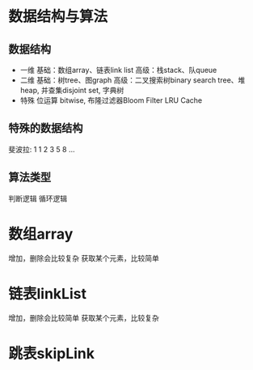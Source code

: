 # 数据结构与算法

## 数据结构
- 一维
基础：数组array、链表link list
高级：栈stack、队queue
- 二维
基础：树tree、图graph
高级：二叉搜索树binary search tree、堆heap, 并查集disjoint set, 字典树
- 特殊
位运算 bitwise, 布隆过滤器Bloom Filter
LRU Cache

## 特殊的数据结构
斐波拉: 1 1 2 3 5 8 ...
## 算法类型
判断逻辑
循环逻辑

# 数组array
增加，删除会比较复杂
获取某个元素，比较简单

# 链表linkList
增加，删除会比较简单
获取某个元素，比较复杂

# 跳表skipLink
